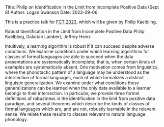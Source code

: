 Title: Philip on Identification in the Limit from Incomplete Positive Data (Sept 8)
Author: Logan Swanson
Date: 2023-09-06

This is a practice talk for [FCT 2023](https://www.uni-trier.de/en/universitaet/fachbereiche-faecher/fachbereich-iv/faecher/informatikwissenschaften/professuren/theoretische-informatik/research/conferences-and-workshops/fct-2023), which will be given by Philip Kaelbling.

Robust Identification in the Limit from Incomplete Positive Data
Philip Kaelbling, Dakotah Lambert, Jeffrey Heinz

Intuitively, a learning algorithm is robust if it can succeed despite adverse conditions. We examine conditions under which learning algorithms for classes of formal languages are able to succeed when the data presentations are systematically incomplete; that is, when certain kinds of examples are systematically absent.  One motivation comes from linguistics, where the phonotactic pattern of a language may be understood as the intersection of formal languages, each of which formalizes a distinct linguistic generalization. We examine under what conditions these generalizations can be learned when the only data available to a learner belongs to their intersection.  In particular, we provide three formal definitions of robustness in the identification in the limit from positive data paradigm, and several theorems which describe the kinds of classes of formal languages which are, and are not, robustly learnable in the relevant sense. We relate these results to classes relevant to natural language phonology.